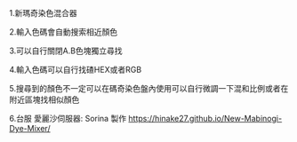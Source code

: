 1.新瑪奇染色混合器

2.輸入色碼會自動搜索相近顏色

3.可以自行關閉A.B色塊獨立尋找

4.輸入色碼可以自行找碴HEX或者RGB

5.搜尋到的顏色不一定可以在碼奇染色盤內使用可以自行微調一下混和比例或者在附近區塊找相似顏色

6.台服 愛麗沙伺服器: Sorina 製作 https://hinake27.github.io/New-Mabinogi-Dye-Mixer/

